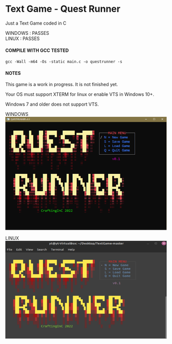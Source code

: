 # Text Game - Quest Runner  
  
Just a Text Game coded in C
  
WINDOWS : PASSES  
LINUX   : PASSES  
  
#### COMPILE WITH GCC TESTED

    gcc -Wall -m64 -Os -static main.c -o questrunner -s

#### NOTES  
This game is a work in progress. It is not finished yet.  
  
Your OS must support XTERM for linux or enable VTS in Windows 10+.  
  
Windows 7 and older does not support VTS.  
  
  WINDOWS    
![progress](progress1.png)  
  
  LINUX  
![progress](lprogress1.png)  
